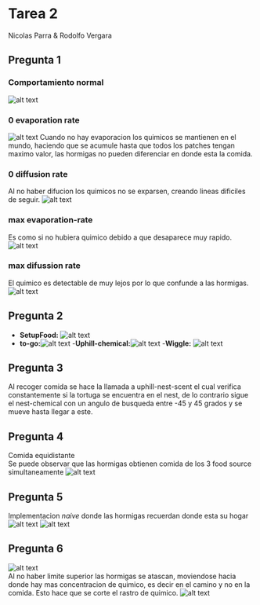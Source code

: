 # Tarea 2
Nicolas Parra & Rodolfo Vergara
## Pregunta 1
### Comportamiento normal 
![alt text](image-6.png)
### 0 evaporation rate
![alt text](image-7.png)
Cuando no hay evaporacion los quimicos se mantienen en el mundo, haciendo que se acumule hasta que todos los patches tengan maximo valor, las hormigas no pueden diferenciar en donde esta la comida.
### 0 diffusion rate
Al no haber difucion los quimicos no se exparsen, creando lineas dificiles de seguir.
![alt text](image-11.png)
### max evaporation-rate
Es como si no hubiera quimico debido a que desaparece muy rapido.
![alt text](image-8.png)
### max difussion rate
El quimico es detectable de muy lejos por lo que confunde a las hormigas.
![alt text](image-9.png)
## Pregunta 2
- **SetupFood:** ![alt text](image-12.png)
- **to-go:**![alt text](image-15.png)
-**Uphill-chemical:**![alt text](image-22.png)
-**Wiggle:** ![alt text](image-14.png)
## Pregunta 3
Al recoger comida se hace la llamada a  uphill-nest-scent el cual verifica constantemente si la tortuga se encuentra en el nest, de lo contrario sigue el nest-chemical con un angulo de busqueda entre -45 y 45 grados y se mueve hasta llegar a este. 
## Pregunta 4
Comida equidistante\
Se puede observar que las hormigas obtienen comida de los 3 food source simultaneamente 
![alt text](image-5.png)
## Pregunta 5
Implementacion *naive* donde las hormigas recuerdan donde esta su hogar
![alt text](image-17.png)
![alt text](image-19.png)
## Pregunta 6
![alt text](image-21.png)\
Al no haber limite superior las hormigas se atascan, moviendose hacia donde hay mas concentracion de quimico, es decir en el camino y no en la comida. Esto hace que se corte el rastro de quimico.
![alt text](image-20.png)